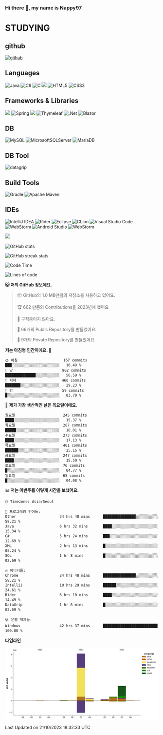 ### Hi there 👋, my name is Nappy97

# STUDYING
## github
[<img src='https://cdn.jsdelivr.net/npm/simple-icons@3.0.1/icons/github.svg' alt='github' height='40'>](https://github.com/Nappy97)  

## Languages
![Java](https://img.shields.io/badge/java-%23ED8B00.svg?style=for-the-badge&logo=openjdk&logoColor=white) ![C#](https://img.shields.io/badge/c%23-%23239120.svg?style=for-the-badge&logo=c-sharp&logoColor=white) ![C](https://img.shields.io/badge/c-%2300599C.svg?style=for-the-badge&logo=c&logoColor=white) <img src="https://img.shields.io/badge/javascript-F7DF1E?style=for-the-badge&logo=javascript&logoColor=black"> ![HTML5](https://img.shields.io/badge/html5-%23E34F26.svg?style=for-the-badge&logo=html5&logoColor=white) ![CSS3](https://img.shields.io/badge/css3-%231572B6.svg?style=for-the-badge&logo=css3&logoColor=white)

## Frameworks & Libraries
<img src="https://img.shields.io/badge/bootstrap-7952B3?style=for-the-badge&logo=bootstrap&logoColor=white"> ![Spring](https://img.shields.io/badge/spring-%236DB33F.svg?style=for-the-badge&logo=spring&logoColor=white) <img src="https://img.shields.io/badge/jQuery-0769AD?style=for-the-badge&logo=jquery&logoColor=white"> ![Thymeleaf](https://img.shields.io/badge/Thymeleaf-%23005C0F.svg?style=for-the-badge&logo=Thymeleaf&logoColor=white) ![.Net](https://img.shields.io/badge/.NET-5C2D91?style=for-the-badge&logo=.net&logoColor=white) ![Blazor](https://img.shields.io/badge/blazor-%235C2D91.svg?style=for-the-badge&logo=blazor&logoColor=white)

## DB
![MySQL](https://img.shields.io/badge/mysql-%2300f.svg?style=for-the-badge&logo=mysql&logoColor=white) ![MicrosoftSQLServer](https://img.shields.io/badge/Microsoft%20SQL%20Server-CC2927?style=for-the-badge&logo=microsoft%20sql%20server&logoColor=white) ![MariaDB](https://img.shields.io/badge/MariaDB-003545?style=for-the-badge&logo=mariadb&logoColor=white)

## DB Tool
![datagrip](https://img.shields.io/badge/datagrip-9681EB?style=flat&logo=datagrip)

## Build Tools
![Gradle](https://img.shields.io/badge/Gradle-02303A.svg?style=for-the-badge&logo=Gradle&logoColor=white) ![Apache Maven](https://img.shields.io/badge/Apache%20Maven-C71A36?style=for-the-badge&logo=Apache%20Maven&logoColor=white)

## IDEs
![IntelliJ IDEA](https://img.shields.io/badge/IntelliJIDEA-000000.svg?style=for-the-badge&logo=intellij-idea&logoColor=white) ![Rider](https://img.shields.io/badge/Rider-000000.svg?style=for-the-badge&logo=Rider&logoColor=white&color=black&labelColor=crimson) ![Eclipse](https://img.shields.io/badge/Eclipse-FE7A16.svg?style=for-the-badge&logo=Eclipse&logoColor=white) ![CLion](https://img.shields.io/badge/CLion-black?style=for-the-badge&logo=clion&logoColor=white) ![Visual Studio Code](https://img.shields.io/badge/Visual%20Studio%20Code-0078d7.svg?style=for-the-badge&logo=visual-studio-code&logoColor=white) ![WebStorm](https://img.shields.io/badge/webstorm-143?style=for-the-badge&logo=webstorm&logoColor=white&color=black) ![Android Studio](https://img.shields.io/badge/Android%20Studio-3DDC84.svg?style=for-the-badge&logo=android-studio&logoColor=white) ![WebStorm](https://img.shields.io/badge/webstorm-143?style=for-the-badge&logo=webstorm&logoColor=white&color=black)

<div>
  <img  src="https://github-readme-stats.vercel.app/api/top-langs/?username=Nappy97&langs_count=8&exclude_repo=Example-deep-learning-from-scratch&layout=compact&line_height=24&hide_border=true&title_color=d88e82&card_width=280">
<div>
  
![GitHub stats](https://github-readme-stats.vercel.app/api?username=Nappy97&show_icons=true)  

![GitHub streak stats](https://github-readme-streak-stats.herokuapp.com/?user=Nappy97)  

<!--START_SECTION:waka-->
![Code Time](http://img.shields.io/badge/Code%20Time-878%20hrs%2023%20mins-blue)

![Lines of code](https://img.shields.io/badge/%EC%A0%80%EB%8A%94%20%EC%97%AC%ED%83%9C%EA%B9%8C%EC%A7%80%20-6.1%20million%20%EC%A4%84%EC%9D%98%20%EC%BD%94%EB%93%9C%EB%A5%BC%20%EC%9E%91%EC%84%B1%ED%96%88%EC%96%B4%EC%9A%94.-blue)

**🐱 저의 GitHub 정보에요.** 

> 📦 GitHub의 1.0 MB만큼의 저장소를 사용하고 있어요. 
 > 
> 🏆 662 만큼의 Contributions을 2023년에 했어요
 > 
> 🚫 구직중이지 않아요.
 > 
> 📜 66개의 Public Repository를 만들었어요. 
 > 
> 🔑 9개의 Private Repository를 만들었어요. 
 > 
**저는 아침형 인간이에요. 🐤** 

```text
🌞 아침                     167 commits         ███░░░░░░░░░░░░░░░░░░░░░░   10.48 % 
🌆 낮　                     902 commits         ██████████████░░░░░░░░░░░   56.59 % 
🌃 저녁                     466 commits         ███████░░░░░░░░░░░░░░░░░░   29.23 % 
🌙 밤　                     59 commits          █░░░░░░░░░░░░░░░░░░░░░░░░   03.70 % 
```
📅 **제가 가장 생산적인 날은 목요일이에요.** 

```text
월요일                      245 commits         ████░░░░░░░░░░░░░░░░░░░░░   15.37 % 
화요일                      287 commits         █████░░░░░░░░░░░░░░░░░░░░   18.01 % 
수요일                      273 commits         ████░░░░░░░░░░░░░░░░░░░░░   17.13 % 
목요일                      401 commits         ██████░░░░░░░░░░░░░░░░░░░   25.16 % 
금요일                      247 commits         ████░░░░░░░░░░░░░░░░░░░░░   15.50 % 
토요일                      76 commits          █░░░░░░░░░░░░░░░░░░░░░░░░   04.77 % 
일요일                      65 commits          █░░░░░░░░░░░░░░░░░░░░░░░░   04.08 % 
```


📊 **저는 이번주를 이렇게 시간을 보냈어요.** 

```text
🕑︎ Timezone: Asia/Seoul

💬 프로그래밍 언어들: 
Other                    24 hrs 48 mins      ███████████████░░░░░░░░░░   58.21 % 
Java                     6 hrs 32 mins       ████░░░░░░░░░░░░░░░░░░░░░   15.34 % 
C#                       5 hrs 24 mins       ███░░░░░░░░░░░░░░░░░░░░░░   12.69 % 
XML                      2 hrs 13 mins       █░░░░░░░░░░░░░░░░░░░░░░░░   05.24 % 
SQL                      1 hr 8 mins         █░░░░░░░░░░░░░░░░░░░░░░░░   02.69 % 

🔥 에디터들: 
Chrome                   24 hrs 48 mins      ███████████████░░░░░░░░░░   58.21 % 
IntelliJ                 10 hrs 29 mins      ██████░░░░░░░░░░░░░░░░░░░   24.61 % 
Rider                    6 hrs 10 mins       ████░░░░░░░░░░░░░░░░░░░░░   14.49 % 
DataGrip                 1 hr 8 mins         █░░░░░░░░░░░░░░░░░░░░░░░░   02.69 % 

💻 운영 체제들: 
Windows                  42 hrs 37 mins      █████████████████████████   100.00 % 
```

**타임라인**

![Lines of Code chart](https://raw.githubusercontent.com/Nappy97/Nappy97/main/assets/bar_graph.png)


 Last Updated on 21/10/2023 18:32:33 UTC
<!--END_SECTION:waka-->

